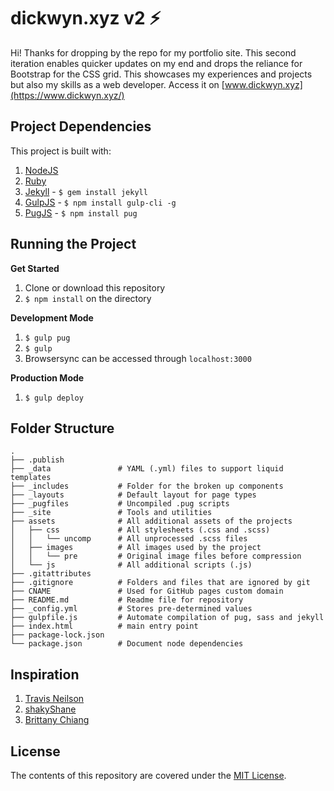 # dickwyn.xyz v2 ⚡

Hi! Thanks for dropping by the repo for my portfolio site. This second iteration enables quicker updates on my end and drops the reliance for Bootstrap for the CSS grid. This showcases my experiences and projects but also my skills as a web developer. Access it on [www.dickwyn.xyz](https://www.dickwyn.xyz/)

## Project Dependencies

This project is built with:

1. [NodeJS](http://nodejs.org)
2. [Ruby](https://www.ruby-lang.org/en/downloads/)
3. [Jekyll](http://jekyllrb.com/) - `$ gem install jekyll`
4. [GulpJS](https://gulpjs.com/) - `$ npm install gulp-cli -g`
5. [PugJS](https://pugjs.org/api/getting-started.html) - `$ npm install pug`

## Running the Project

**Get Started**

1. Clone or download this repository
2. `$ npm install` on the directory

**Development Mode**

1. `$ gulp pug`
2. `$ gulp`
3. Browsersync can be accessed through `localhost:3000`

**Production Mode**
1. `$ gulp deploy`

## Folder Structure

    .
    ├── .publish       
    ├── _data               # YAML (.yml) files to support liquid templates 
    ├── _includes           # Folder for the broken up components
    ├── _layouts            # Default layout for page types
    ├── _pugfiles           # Uncompiled .pug scripts
    ├── _site               # Tools and utilities
    ├── assets              # All additional assets of the projects
    │   ├── css             # All stylesheets (.css and .scss)
    │   │   └── uncomp      # All unprocessed .scss files
    │   ├── images          # All images used by the project
    │   │   └── pre         # Original image files before compression
    │   └── js              # All additional scripts (.js)
    ├── .gitattributes
    ├── .gitignore          # Folders and files that are ignored by git
    ├── CNAME               # Used for GitHub pages custom domain
    ├── README.md           # Readme file for repository
    ├── _config.yml         # Stores pre-determined values
    ├── gulpfile.js         # Automate compilation of pug, sass and jekyll
    ├── index.html          # main entry point
    ├── package-lock.json
    └── package.json        # Document node dependencies

## Inspiration

1. [Travis Neilson](https://github.com/travisneilson/Design-Code)
2. [shakyShane](https://github.com/shakyShane/jekyll-gulp-sass-browser-sync)
3. [Brittany Chiang](https://github.com/bchiang7/bchiang7.github.io)

## License
The contents of this repository are covered under the [MIT License](https://github.com/dickwyn/dickwyn/blob/master/LICENSE).
